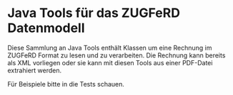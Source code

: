 Java Tools für das ZUGFeRD Datenmodell
======================================

Diese Sammlung an Java Tools enthält Klassen 
um eine Rechnung im ZUGFeRD Format zu lesen und zu verarbeiten. 
Die Rechnung kann bereits als XML vorliegen oder sie kann mit diesen Tools aus einer PDF-Datei
extrahiert werden.

Für Beispiele bitte in die Tests schauen.

